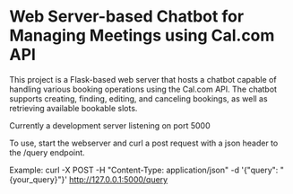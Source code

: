# Web Server-based Chatbot for Managing Meetings using Cal.com API
This project is a Flask-based web server that hosts a chatbot capable of handling various booking operations using the Cal.com API. The chatbot supports creating, finding, editing, and canceling bookings, as well as retrieving available bookable slots.

Currently a development server listening on port 5000

To use, start the webserver and curl a post request with a json header to the /query endpoint.

Example: curl -X POST -H "Content-Type: application/json" -d '{"query": "{your_query}"}' http://127.0.0.1:5000/query

